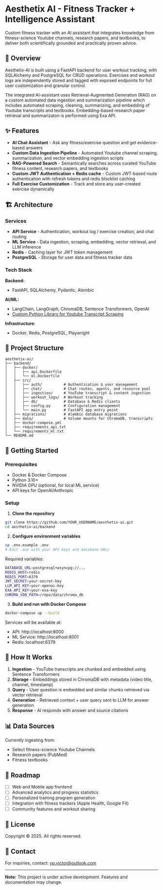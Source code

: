 # Aesthetix AI - Fitness Tracker + Intelligence Assistant

Custom fitness tracker with an AI assistant that integrates knowledge from fitness-science Youtube channels, research papers, and textbooks, to deliver both scientifically grounded and practically proven advice.

## 🎯 Overview

Aesthetix-AI is built using a FastAPI backend for user workout tracking, with SQLAlchemy and PostgreSQL for CRUD operations. Exercises and workout logs are independently stored and tagged with exposed endpoints for full user customization and granular control.

The integrated AI-assistant uses Retrieval-Augmented Generation (RAG) on a custom automated data ingestion and summarization pipeline which includes automated scraping, cleaning, summarizing, and embedding of Youtube transcripts and textbooks. Embedding-based research paper retrieval and summarizaton is performed using Exa API.  

## ✨ Features
- **AI Chat Assistant** - Ask any fitness/exercise question and get evidence-based answers
- **Custom Data Ingestion Pipeline** - Automated Youtube channel scraping, summarization, and vector embedding ingestion scripts
- **RAG-Powered Search** - Semantically searches across curated YouTube fitness content, research papers, and textbooks
- **Custom JWT Authentication + Redis cache** - Custom JWT-based route authentication with refresh tokens and redis blocklist caching
- **Full Exercise Customization** - Track and store any user-created exercise dynamically

## 🏗️ Architecture

### Services

- **API Service** - Authentication, workout log / exercise creation, and chat routing
- **ML Service** - Data ingestion, scraping, embedding, vector retrieval, and LLM inference
- **Redis** - Caching layer for JWT token management
- **PostgreSQL** - Storage for user data and fitness tracker data

### Tech Stack

**Backend:**
- FastAPI, SQLAlchemy, Pydantic, Alembic

**AI/ML:**
- LangChain, LangGraph, ChromaDB, Sentence Transformers, OpenAI
- [Custom Python Library for Youtube Transcript Scraping](https://github.com/Skeletonboi/yt-transcript-util)

**Infrastructure:**
- Docker, Redis, PostgreSQL, Playwright

## 📁 Project Structure

```
aesthetix-ai/
├── backend/
│   ├── docker/
│   │   ├── api.Dockerfile
│   │   └── ml.Dockerfile
│   ├── src/
│   │   ├── auth/          # Authentication & user management
│   │   ├── chat/          # Chat routes, agents, and resource pool
│   │   ├── ingestion/     # YouTube transcript & content ingestion
│   │   ├── workout_logs/  # Workout tracking
│   │   ├── db/            # Database & Redis clients
│   │   ├── config.py      # Configuration management
│   │   └── main.py        # FastAPI app entry point
│   ├── migrations/        # Alembic database migrations
│   ├── data/              # Volume mounts for ChromaDB, transcripts
│   ├── docker-compose.yml
│   ├── requirements_api.txt
│   └── requirements_ml.txt
└── README.md
```

## 🚀 Getting Started

### Prerequisites

- Docker & Docker Compose
- Python 3.10+
- NVIDIA GPU (optional, for local ML service)
- API keys for OpenAI/Anthropic

### Setup

1. **Clone the repository**
```bash
git clone https://github.com/YOUR_USERNAME/aesthetix-ai.git
cd aesthetix-ai/backend
```

2. **Configure environment variables**
```bash
cp .env.example .env
# Edit .env with your API keys and database URLs
```

Required variables:
```bash
DATABASE_URL=postgresql+asyncpg://...
REDIS_HOST=redis
REDIS_PORT=6379
JWT_SECRET=your-secret-key
LLM_API_KEY=your-openai-key
EXA_API_KEY=your-exa-key
CHROMA_VDB_PATH=/repo/data/chroma_db
```

3. **Build and run with Docker Compose**
```bash
docker-compose up --build
```

Services will be available at:
- API: http://localhost:8000
- ML Service: http://localhost:8001
- Redis: localhost:6379

## 🧠 How It Works

1. **Ingestion** - YouTube transcripts are chunked and embedded using Sentence Transformers
2. **Storage** - Embeddings stored in ChromaDB with metadata (video title, channel, timestamp)
3. **Query** - User question is embedded and similar chunks retrieved via vector retrieval
4. **Generation** - Retrieved context + user query sent to LLM for answer generation
5. **Response** - AI responds with answer and source citations

## 📊 Data Sources

Currently ingesting from:
- Select fitness-science Youtube Channels
- Research papers (PubMed)
- Fitness textbooks

## 🚧 Roadmap

- [ ] Web and Mobile app frontend
- [ ] Advanced analytics and progress statistics
- [ ] Personalized training program generation
- [ ] Integration with fitness trackers (Apple Health, Google Fit)
- [ ] Community features and workout sharing

## 📝 License

Copyright © 2025. All rights reserved.

## 📧 Contact

For inquiries, contact: yp.victor@outlook.com

---

**Note:** This project is under active development. Features and documentation may change.

